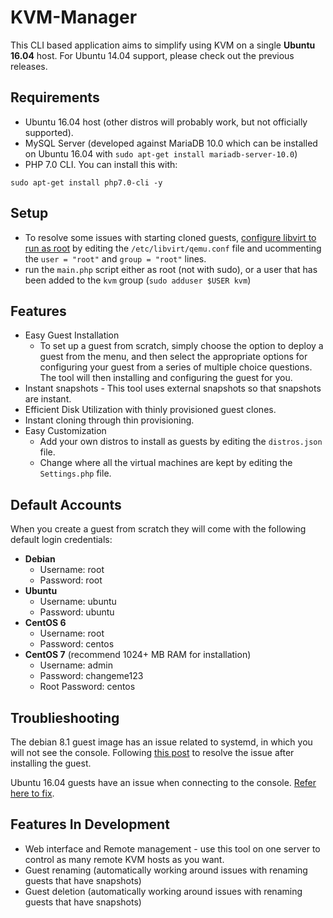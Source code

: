 KVM-Manager
=====================

This CLI based application aims to simplify using KVM on a single **Ubuntu 16.04**  host.  For Ubuntu 14.04 support, please check out the previous releases. 

## Requirements
* Ubuntu 16.04 host (other distros will probably work, but not officially supported).
* MySQL Server (developed against MariaDB 10.0 which can be installed on Ubuntu 16.04 with `sudo apt-get install mariadb-server-10.0`)
* PHP 7.0 CLI. You can install this with:

```
sudo apt-get install php7.0-cli -y
```

## Setup
* To resolve some issues with starting cloned guests, [configure libvirt to run as root](https://github.com/jedi4ever/veewee/issues/996) by editing the `/etc/libvirt/qemu.conf` file and ucommenting the `user = "root"` and `group = "root"` lines.
* run the `main.php` script either as root (not with sudo), or a user that has been added to the `kvm` group (`sudo adduser $USER kvm`)

## Features
* Easy Guest Installation 
	* To set up a guest from scratch, simply choose the option to deploy a guest from the menu, and then select the appropriate options for configuring your guest from a series of multiple choice questions. The tool will then installing and configuring the guest for you. 
* Instant snapshots  - This tool uses external snapshots so that snapshots are instant.
* Efficient Disk Utilization with thinly provisioned guest clones.
* Instant cloning through thin provisioning.
* Easy Customization
	* Add your own distros to install as guests by editing the `distros.json` file. 
	* Change where all the virtual machines are kept by editing the `Settings.php` file. 


## Default Accounts
When you create a guest from scratch they will come with the following default login credentials:

* **Debian**
    * Username: root
    * Password: root
* **Ubuntu**
    * Username: ubuntu
    * Password: ubuntu
* **CentOS 6**
    * Username: root
    * Password: centos
* **CentOS 7** (recommend 1024+ MB RAM for installation)
    * Username: admin
    * Password: changeme123
    * Root Password: centos


## Troublieshooting
The debian 8.1 guest image has an issue related to systemd, in which you will not see the console. Following [this post](https://unix.stackexchange.com/questions/203768/debian-8-kvm-guest-loading-initial-ramdisk) to resolve the issue after installing the guest.

Ubuntu 16.04 guests have an issue when connecting to the console. [Refer here to fix](http://unix.stackexchange.com/questions/288344/accessing-console-of-ubuntu-16-04-kvm-guest).

## Features In Development
* Web interface and Remote management - use this tool on one server to control as many remote KVM hosts as you want.
* Guest renaming (automatically working around issues with renaming guests that have snapshots)
* Guest deletion (automatically working around issues with renaming guests that have snapshots)